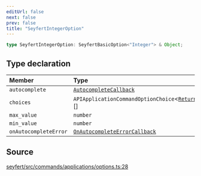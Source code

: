 ```yaml
---
editUrl: false
next: false
prev: false
title: "SeyfertIntegerOption"
---
```


```ts
type SeyfertIntegerOption: SeyfertBasicOption<"Integer"> & Object;
```

## Type declaration

| Member | Type |
| :------ | :------ |
| `autocomplete` | [`AutocompleteCallback`](/api/type-aliases/autocompletecallback/) |
| `choices` | `APIApplicationCommandOptionChoice`\<[`ReturnOptionsTypes`](/api/interfaces/returnoptionstypes/)\[`ApplicationCommandOptionType.Integer`\]\>[] |
| `max_value` | `number` |
| `min_value` | `number` |
| `onAutocompleteError` | [`OnAutocompleteErrorCallback`](/api/type-aliases/onautocompleteerrorcallback/) |

## Source

[seyfert/src/commands/applications/options.ts:28](https://github.com/potoland/potocuit/blob/fe122a1/src/commands/applications/options.ts#L28)
